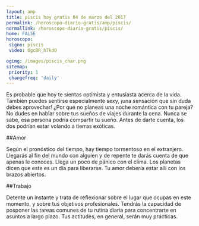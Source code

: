 ```yaml
---
layout: amp
title: piscis hoy gratis 04 de marzo del 2017 
permalink: /horoscopo-diario-gratis/amp/piscis/
normallink: /horoscopo-diario-gratis/piscis/
home: FALSE
horoscopo:
 signo: piscis
 video: OgcBR_h7kdQ

ogimg: /images/piscis_char.png
sitemap:
 priority: 1
 changefreq: 'daily'
---
```



Es probable que hoy te sientas optimista y entusiasta acerca de la vida. También puedes sentirse especialmente sexy, ¡una sensación que sin duda debes aprovechar! ¿Por qué no planeas una noche romántica con tu pareja? No dudes en hablar sobre tus sueños de viajes durante la cena. Nunca se sabe, esa persona podría compartir tu sueño. Antes de darte cuenta, los dos podrían estar volando a tierras exóticas.

##Amor

Según el pronóstico del tiempo, hay tiempo tormentoso en el extranjero. Llegarás al fin del mundo con alguien y de repente te darás cuenta de que apenas le conoces. Llega un poco de pánico con el clima. Los planetas dicen que este es un día para liberarse. Tu amor debería estar allí con los brazos abiertos.

##Trabajo

Detente un instante y trata de reflexionar sobre el lugar que ocupas en este momento, y sobre tus objetivos profesionales. Tendrás la capacidad de posponer las tareas comunes de tu rutina diaria para concentrarte en asuntos a largo plazo. Tus actitudes, en general, serán muy prácticas.